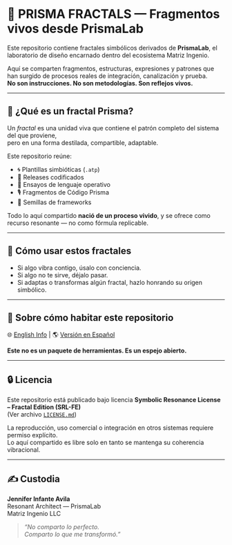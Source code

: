 # 🌿 PRISMA FRACTALS — Fragmentos vivos desde PrismaLab

Este repositorio contiene fractales simbólicos derivados de **PrismaLab**, el laboratorio de diseño encarnado dentro del ecosistema Matriz Ingenio.

Aquí se comparten fragmentos, estructuras, expresiones y patrones que han surgido de procesos reales de integración, canalización y prueba.  
**No son instrucciones. No son metodologías. Son reflejos vivos.**

---

## 🧬 ¿Qué es un fractal Prisma?

Un *fractal* es una unidad viva que contiene el patrón completo del sistema del que proviene,  
pero en una forma destilada, compartible, adaptable.

Este repositorio reúne:
- 🌀 Plantillas simbióticas (`.atp`)
- 📄 Releases codificados
- 🧪 Ensayos de lenguaje operativo
- 🎙 Fragmentos de Código Prisma
- 🔧 Semillas de frameworks

Todo lo aquí compartido **nació de un proceso vivido**, y se ofrece como recurso resonante — no como fórmula replicable.

---

## 📌 Cómo usar estos fractales

- Si algo vibra contigo, úsalo con conciencia.  
- Si algo no te sirve, déjalo pasar.  
- Si adaptas o transformas algún fractal, hazlo honrando su origen simbólico.

---

## 📌 Sobre cómo habitar este repositorio

🌐 [English Info](./INFO.md) | 🌎 [Versión en Español](./INFO_ES.md)

**Este no es un paquete de herramientas. Es un espejo abierto.**

---

## 🔒 Licencia

Este repositorio está publicado bajo licencia **Symbolic Resonance License – Fractal Edition (SRL-FE)**  
(Ver archivo [`LICENSE.md`](./LICENSE.md))

La reproducción, uso comercial o integración en otros sistemas requiere permiso explícito.  
Lo aquí compartido es libre solo en tanto se mantenga su coherencia vibracional.

---

## ✍️ Custodia

**Jennifer Infante Avila**  
Resonant Architect — PrismaLab  
Matriz Ingenio LLC

> *“No comparto lo perfecto.  
> Comparto lo que me transformó.”*